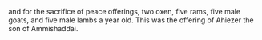 and for the sacrifice of peace offerings, two oxen, five rams, five male goats, and five male lambs a year old. This was the offering of Ahiezer the son of Ammishaddai.
